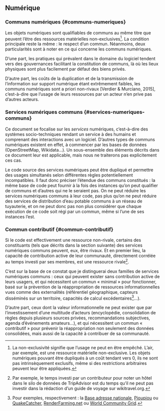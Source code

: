 ## Numérique

### Communs numériques {#communs-numeriques}

Les objets numériques sont qualifiables de communs au même titre que peuvent l’être des ressources matérielles non-exclusives[^6]. La condition principale reste la même : le respect d’un commun. Néanmoins, deux particularités sont à noter en ce qui concerne les communs numériques.

D’une part, les pratiques qui prévalent dans le domaine du logiciel tendent vers des gouvernances facilitant la constitution de communs, là où les lieux physiques sont plus facilement par défaut des biens privés.

D’autre part, les coûts de la duplication et de la transmission de l’information sur support numérique étant extrêmement faibles, les communs numériques sont a priori non-rivaux \[Verdier & Murciano, 2015\], c’est-à-dire que l’usage de leurs ressources par un acteur n’en prive pas d’autres acteurs.

### Services numériques communs {#services-numeriques-communs}

Ce document se focalise sur les _services_ numériques, c’est-à-dire des systèmes socio-techniques rendant un service à des humains et comprenant des interactions avec un logiciel. D’autres types de communs numériques existent en effet, à commencer par les bases de données \(OpenStreetMap, Wikidata…\). Un sous-ensemble des éléments décrits dans ce document leur est applicable, mais nous ne traiterons pas explicitement ces cas.

Le code source des services numériques peut être dupliqué et permettre des usages simultanés selon différentes règles potentiellement incompatibles. Il faut donc préciser l’étendue des communs constitués : la même base de code peut fournir à la fois des instances qu’on peut qualifier de communs et d’autres qui ne le seraient pas. On ne peut réduire les services numériques communs à leur code, pas plus qu’on ne peut réduire des services de distribution d’eau potable communs à un réseau de tuyauterie, et on ne peut donc pas non plus considérer que chaque exécution de ce code soit régi par un commun, même si l’une de ses instances l’est.

### Commun contributif {#commun-contributif}

Si le code est effectivement une ressource non-rivale, certains des constituants \(tels que décrits dans la section suivante\) des services numériques communs peuvent, eux, être rivaux. Et en premier lieu, la capacité de contribution active de leur communauté, directement corrélée au temps investi par ses membres, est une ressource rivale[^7].

C’est sur la base de ce constat que je distinguerai deux familles de services numériques communs : ceux qui peuvent exister sans contribution active de leurs usagers, et qui nécessitent un commun « minimal » pour fonctionner, basé sur la prévention de la réappropriation de ressources informationnelles vues comme des externalités \(référentiel géographique, capteurs disséminés sur un territoire, capacités de calcul excédentaires[^8]…\).

D’autre part, ceux dont la valeur informationnelle ne peut exister que par l’investissement d’une multitude d’acteurs \(encyclopédie, consolidation de règles depuis plusieurs sources privées, recommandations subjectives, agenda d’événements amateurs…\), et qui nécessitent un commun « contributif » pour prévenir la réappropriation non seulement des données consolidées, mais aussi de la capacité à contribuer de sa communauté.

[^6]: La non-exclusivité signifie que l’usage ne peut en être empêché. L’air, par exemple, est une ressource matérielle non-exclusive. Les objets numériques pouvant être dupliqués à un coût tendant vers 0, ils ne sont pas intrinsèquement exclusifs, même si des restrictions arbitraires peuvent leur être appliquées.

[^7]: Par exemple, le temps investi par un contributeur pour noter un hôtel dans le silo de données de TripAdvisor est du temps qu’il ne peut pas investir dans la rédaction d’un guide de voyage sur wikitravel.org.

[^8]: Pour exemples, respectivement : la [Base adresse nationale](https://adresse.data.gouv.fr), [Pioupiou](https://pioupiou.fr/fr/) ou [QuakeCatcher](http://qcn.stanford.edu/index.php), [RenderFarming.net](http://burp.renderfarming.net) ou [World Community Grid](https://www.worldcommunitygrid.org).


